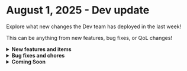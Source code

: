 # August 1, 2025 - Dev update

Explore what new changes the Dev team has deployed in the last week!

This can be anything from new features, bug fixes, or QoL changes!

<details>

<summary><strong>New features and items</strong></summary>

* **Dashboard**
  * Check back next week!

</details>

<details>

<summary><strong>Bug fixes and chores</strong></summary>

* **Integrations**
  * Fixed SyncMonkey integration folders, attachment, domain, and licenses actions and made them visible again.
  * Resolved issues where Halo Integration was failing when handling empty strings.
  * Fixed token-related failures with OpenAI API functions.

- **DevOps**
  * Automated smoke tests now run as part of the release workflow to ensure smoother deployments.
  * Improved error visibility for failing tests in graph\_api and frontend builds.
  * Resolved multiple deployment-related issues to enhance reliability.
- **Engine**
  * Pre-calculated hourly workflow statistics by organization for enhanced performance and quicker insights.

</details>

<details>

<summary><strong>Coming Soon</strong></summary>

* DropSuite integration
* BVoIP integration
* Leader Integration
* Hourly dashboard updates

</details>
